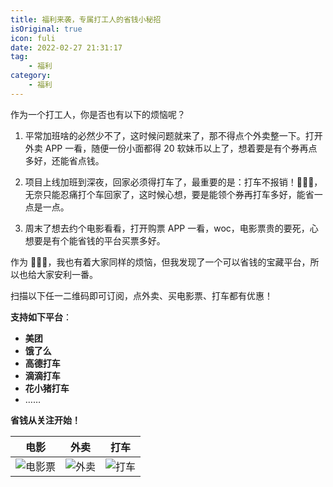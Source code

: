```yaml
---
title: 福利来袭，专属打工人的省钱小秘招
isOriginal: true
icon: fuli
date: 2022-02-27 21:31:17
tag:
    - 福利
category:
    - 福利
---
```


作为一个打工人，你是否也有以下的烦恼呢？

1.   平常加班啥的必然少不了，这时候问题就来了，那不得点个外卖整一下。打开外卖 APP 一看，随便一份小面都得 20 软妹币以上了，想着要是有个券再点多好，还能省点钱。

2.   项目上线加班到深夜，回家必须得打车了，最重要的是：打车不报销！🤷🏻‍♀️，无奈只能忍痛打个车回家了，这时候心想，要是能领个券再打车多好，能省一点是一点。

3.   周末了想去约个电影看看，打开购票 APP 一看，woc，电影票贵的要死，心想要是有个能省钱的平台买票多好。

作为 👷🏻‍♂️，我也有着大家同样的烦恼，但我发现了一个可以省钱的宝藏平台，所以也给大家安利一番。

扫描以下任一二维码即可订阅，点外卖、买电影票、打车都有优惠！

**支持如下平台**：

-   **美团**
-   **饿了么**
-   **高德打车**
-   **滴滴打车**
-   **花小猪打车**
-   ……



**省钱从关注开始！**

| 电影                                                                                 | 外卖                                                                               | 打车                                                                               |
| ------------------------------------------------------------------------------------ | ---------------------------------------------------------------------------------- | ---------------------------------------------------------------------------------- |
| ![电影票](https://cdn.jsdelivr.net/gh/cunyu1943/blog-imgs@main/2022/02/IMG_0034.PNG) | ![外卖](https://cdn.jsdelivr.net/gh/cunyu1943/blog-imgs@main/2022/02/IMG_0031.PNG) | ![打车](https://cdn.jsdelivr.net/gh/cunyu1943/blog-imgs@main/2022/02/IMG_0036.PNG) |


